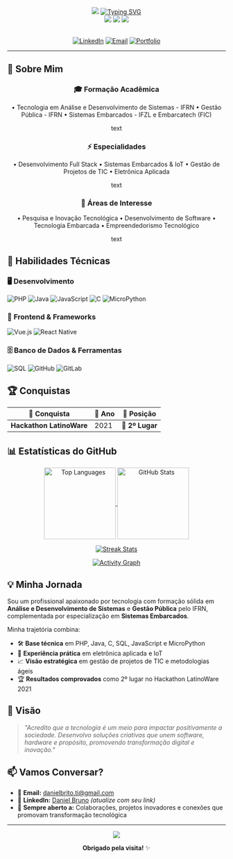 <div align="center">

<!-- Header -->
<img src="https://capsule-render.vercel.app/api?type=waving&color=008B8B&height=120&section=header" />

<!-- Typing Animation -->
<a href="https://git.io/typing-svg">
  <img src="https://readme-typing-svg.herokuapp.com?font=Fira+Code&size=35&pause=1000&color=2B94C3&width=1150&lines=Olá!+Meu+nome+é+Daniel+Bruno;Desenvolvedor+Full+Stack+e+Embarcados;Seja+Bem-vindo+ao+meu+perfil!" alt="Typing SVG" />
</a>

<!-- Badges -->
<div align="center">
  <img src="https://img.shields.io/badge/Full%20Stack-Developer-008B8B?style=for-the-badge" />
  <img src="https://img.shields.io/badge/Embedded-IoT-2B94C3?style=for-the-badge" />
  <img src="https://img.shields.io/badge/Project%20Management-AGILE-008B8B?style=for-the-badge" />
</div>

<br/>

<!-- Social Links -->
[![LinkedIn](https://img.shields.io/badge/LinkedIn-0077B5?style=for-the-badge&logo=linkedin&logoColor=white)](https://linkedin.com/in/seu-perfil)
[![Email](https://img.shields.io/badge/Email-D14836?style=for-the-badge&logo=gmail&logoColor=white)](mailto:danielbrito.ti@gmail.com)
[![Portfolio](https://img.shields.io/badge/Portfolio-000000?style=for-the-badge&logo=About.me&logoColor=white)](https://seu-portfolio.com)

</div>

---

## 🚀 Sobre Mim

<div align="center">

### 🎓 **Formação Acadêmica**
• Tecnologia em Análise e Desenvolvimento de Sistemas - IFRN
• Gestão Pública - IFRN
• Sistemas Embarcados - IFZL e Embarcatech (FIC)

text

### ⚡ **Especialidades**
• Desenvolvimento Full Stack
• Sistemas Embarcados & IoT
• Gestão de Projetos de TIC
• Eletrônica Aplicada

text

### 🔭 **Áreas de Interesse**
• Pesquisa e Inovação Tecnológica
• Desenvolvimento de Software
• Tecnologia Embarcada
• Empreendedorismo Tecnológico

text

</div>

## 💼 Habilidades Técnicas

### 🖥️ **Desenvolvimento**
![PHP](https://img.shields.io/badge/PHP-777BB4?style=for-the-badge&logo=php&logoColor=white)
![Java](https://img.shields.io/badge/Java-ED8B00?style=for-the-badge&logo=java&logoColor=white)
![JavaScript](https://img.shields.io/badge/JavaScript-F7DF1E?style=for-the-badge&logo=javascript&logoColor=black)
![C](https://img.shields.io/badge/C-00599C?style=for-the-badge&logo=c&logoColor=white)
![MicroPython](https://img.shields.io/badge/MicroPython-2B5B84?style=for-the-badge&logo=python&logoColor=white)

### 🎨 **Frontend & Frameworks**
![Vue.js](https://img.shields.io/badge/Vue.js-4FC08D?style=for-the-badge&logo=vue.js&logoColor=white)
![React Native](https://img.shields.io/badge/React_Native-20232A?style=for-the-badge&logo=react&logoColor=61DAFB)

### 🗄️ **Banco de Dados & Ferramentas**
![SQL](https://img.shields.io/badge/SQL-4479A1?style=for-the-badge&logo=postgresql&logoColor=white)
![GitHub](https://img.shields.io/badge/GitHub-100000?style=for-the-badge&logo=github&logoColor=white)
![GitLab](https://img.shields.io/badge/GitLab-330F63?style=for-the-badge&logo=gitlab&logoColor=white)

## 🏆 Conquistas

<div align="center">

| **🎯 Conquista** | **📅 Ano** | **🏅 Posição** |
|------------------|------------|----------------|
| **Hackathon LatinoWare** | 2021 | **🥈 2º Lugar** |

</div>

## 📊 Estatísticas do GitHub

<div align="center">

<!-- Stats Grid -->
<p align="center">
  <a href="https://github.com/anuraghazra/github-readme-stats">
    <img height="165" align="center" src="https://github-readme-stats.vercel.app/api/top-langs?username=DanielBrunno&layout=compact&langs_count=8&theme=nord&title_color=008B8B&bg_color=151515&border_color=323232&locale=pt-br" alt="Top Languages" />
  </a>
  <a href="https://github.com/anuraghazra/github-readme-stats">
    <img height="165" align="center" src="https://github-readme-stats.vercel.app/api?username=DanielBrunno&show_icons=true&theme=nord&title_color=008B8B&icon_color=2B94C3&bg_color=151515&border_color=323232&locale=pt-br&include_all_commits=true&count_private=true" alt="GitHub Stats" />
  </a>
</p>

<!-- Streak Stats -->
<p align="center">
  <a href="https://github.com/DenverCoder1/github-readme-streak-stats">
    <img align="center" src="https://github-readme-streak-stats.herokuapp.com/?user=DanielBrunno&theme=dark&ring=008B8B&fire=2B94C3&currStreakLabel=008B8B&border=323232&sideNums=FFFFFF&currStreakNum=FFFFFF&sideLabels=FFFFFF&locale=pt_br" alt="Streak Stats" />
  </a>
</p>

<!-- Activity Graph -->
<p align="center">
  <a href="https://github.com/ashutosh00710/github-readme-activity-graph">
    <img align="center" src="https://github-readme-activity-graph.vercel.app/graph?username=DanielBrunno&bg_color=151515&color=008B8B&title_color=2B94C3&line=2B94C3&point=FFFFFF&radius=8&area=true&hide_border=true" alt="Activity Graph">
  </a>
</p>

</div>

## 💡 Minha Jornada

Sou um profissional apaixonado por tecnologia com formação sólida em **Análise e Desenvolvimento de Sistemas** e **Gestão Pública** pelo IFRN, complementada por especialização em **Sistemas Embarcados**. 

Minha trajetória combina:
- 🛠 **Base técnica** em PHP, Java, C, SQL, JavaScript e MicroPython
- 🔌 **Experiência prática** em eletrônica aplicada e IoT
- 📈 **Visão estratégica** em gestão de projetos de TIC e metodologias ágeis
- 🏆 **Resultados comprovados** como 2º lugar no Hackathon LatinoWare 2021

## 🌟 Visão

> *"Acredito que a tecnologia é um meio para impactar positivamente a sociedade. Desenvolvo soluções criativas que unem software, hardware e propósito, promovendo transformação digital e inovação."*

## 📫 Vamos Conversar?

- 📧 **Email:** [danielbrito.ti@gmail.com](mailto:danielbrito.ti@gmail.com)
- 💼 **LinkedIn:** [Daniel Bruno](https://linkedin.com/in/seu-perfil) *(atualize com seu link)*
- 🚀 **Sempre aberto a:** Colaborações, projetos inovadores e conexões que promovam transformação tecnológica

---

<div align="center">

<img src="https://capsule-render.vercel.app/api?type=waving&color=008B8B&height=120&section=footer" />

**Obrigado pela visita!** ✨

</div>
